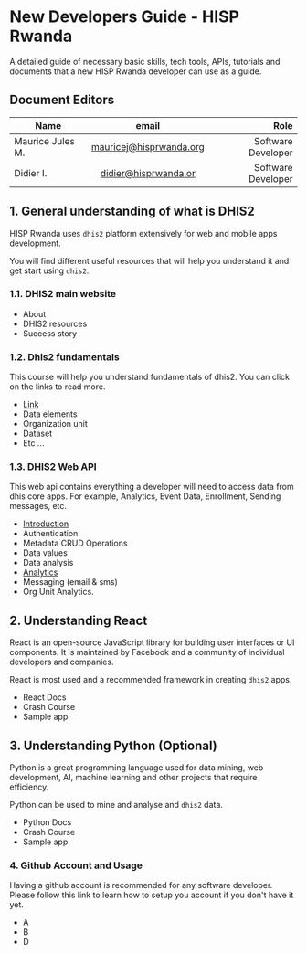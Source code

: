 # New Developers Guide - HISP Rwanda
A detailed guide of necessary basic skills, tech tools, APIs, tutorials and documents that a new HISP Rwanda developer can use as a guide.

## Document Editors 
| Name            | email                   | Role                
| ----------------|:-----------------------:| ------------------:|
| Maurice Jules M.| mauricej@hisprwanda.org | Software Developer |
| Didier I.       | didier@hisprwanda.or    |Software Developer  |

## 1. General understanding of what is DHIS2
HISP Rwanda uses `dhis2` platform extensively for web and mobile apps development.

You will find different useful resources that will help you understand it and get start using `dhis2`. 

### 1.1. DHIS2 main website
- About
- DHIS2 resources
- Success story


### 1.2. Dhis2 fundamentals 
This course will help you understand fundamentals of dhis2. You can click on the links to read more. 
- [Link](https://docs.dhis2.org/2.34/en/dhis2_developer_manual/web-api.html#introduction) 
- Data elements
- Organization unit
- Dataset 
- Etc ...

### 1.3. DHIS2 Web API 
This web api contains everything a developer will need to access data from dhis core apps. 
For example, Analytics, Event Data, Enrollment, Sending messages, etc. 
- [Introduction](https://docs.dhis2.org/2.34/en/dhis2_developer_manual/web-api.html#introduction)
- Authentication
- Metadata CRUD Operations
- Data values
- Data analysis
- [Analytics](https://docs.dhis2.org/2.34/en/dhis2_developer_manual/web-api.html#analytics)
- Messaging (email & sms)
- Org Unit Analytics. 

## 2. Understanding React
React is an open-source JavaScript library for building user interfaces or UI components. It is maintained by Facebook and a community of individual developers and companies.

React is most used and a recommended framework in creating `dhis2` apps.

- React Docs
- Crash Course
- Sample app

## 3. Understanding Python (Optional)
Python is a great programming language used for data mining, web development, AI, machine learning and other projects that require efficiency. 

Python can be used to mine and analyse and `dhis2` data.

- Python Docs
- Crash Course
- Sample app

### 4. Github Account and Usage
Having a github account is recommended for any software developer. Please follow this link to learn how to setup you account if you don't have it yet.

- A
- B 
- D 


